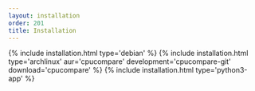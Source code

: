 ```yaml
---
layout: installation
order: 201
title: Installation
---
```

{% include installation.html type='debian' %}
{% include installation.html type='archlinux' aur='cpucompare' development='cpucompare-git' download='cpucompare' %}
{% include installation.html type='python3-app' %}
